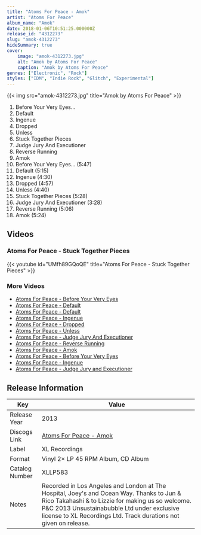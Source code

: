 ```yaml
---
title: "Atoms For Peace - Amok"
artist: "Atoms For Peace"
album_name: "Amok"
date: 2018-01-06T10:51:25.000000Z
release_id: "4312273"
slug: "amok-4312273"
hideSummary: true
cover:
    image: "amok-4312273.jpg"
    alt: "Amok by Atoms For Peace"
    caption: "Amok by Atoms For Peace"
genres: ["Electronic", "Rock"]
styles: ["IDM", "Indie Rock", "Glitch", "Experimental"]
---
```


{{< img src="amok-4312273.jpg" title="Amok by Atoms For Peace" >}}

<!-- section break -->

1. Before Your Very Eyes...
2. Default
3. Ingenue
4. Dropped
5. Unless
6. Stuck Together Pieces
7. Judge Jury And Executioner
8. Reverse Running
9. Amok
10. Before Your Very Eyes... (5:47)
11. Default (5:15)
12. Ingenue (4:30)
13. Dropped (4:57)
14. Unless (4:40)
15. Stuck Together Pieces (5:28)
16. Judge Jury And Executioner (3:28)
17. Reverse Running (5:06)
18. Amok (5:24)

<!-- section break -->




## Videos
### Atoms For Peace - Stuck Together Pieces
{{< youtube id="UMfh89GQoQE" title="Atoms For Peace - Stuck Together Pieces" >}}<br>

### More Videos

- [Atoms For Peace - Before Your Very Eyes](https://www.youtube.com/watch?v=1GQF9y2dKv8)
- [Atoms For Peace - Default](https://www.youtube.com/watch?v=yxWBd840E9g)
- [Atoms For Peace - Default](https://www.youtube.com/watch?v=zU7lArEL0qs)
- [Atoms For Peace - Ingenue](https://www.youtube.com/watch?v=uK2sW_eaNqs)
- [Atoms For Peace - Dropped](https://www.youtube.com/watch?v=a9uL315xak8)
- [Atoms For Peace - Unless](https://www.youtube.com/watch?v=sTncKpk0OTo)
- [Atoms For Peace - Judge Jury And Executioner](https://www.youtube.com/watch?v=SZgN_SuxuBg)
- [Atoms For Peace - Reverse Running](https://www.youtube.com/watch?v=l2yEXYCF7tg)
- [Atoms For Peace - Amok](https://www.youtube.com/watch?v=dZHrwFvmRxg)
- [Atoms For Peace - Before Your Very Eyes](https://www.youtube.com/watch?v=ZWrUEsVrdSU)
- [Atoms For Peace - Ingenue](https://www.youtube.com/watch?v=DpVfF4U75B8)
- [Atoms For Peace  - Judge Jury and Executioner](https://www.youtube.com/watch?v=LmNXMAQhp-I)


## Release Information
|  Key           | Value                                                |
| ---------------| ---------------------------------------------------- |
| Release Year   | 2013                                   |
| Discogs Link   | [Atoms For Peace - Amok](https://www.discogs.com/release/4312273-Atoms-For-Peace-Amok) |
| Label          | XL Recordings |
| Format         | Vinyl 2× LP 45 RPM Album, CD Album |
| Catalog Number | XLLP583 |
| Notes | Recorded in Los Angeles and London at The Hospital, Joey's and Ocean Way. Thanks to Jun & Rico Takahashi & to Lizzie for making us so welcome.  P&C 2013 Unsustainabubble Ltd under exclusive license to XL Recordings Ltd. Track durations not given on release. |